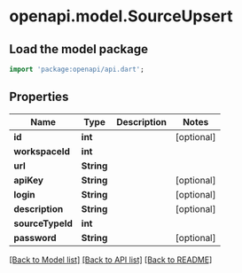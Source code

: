 # openapi.model.SourceUpsert

## Load the model package
```dart
import 'package:openapi/api.dart';
```

## Properties
Name | Type | Description | Notes
------------ | ------------- | ------------- | -------------
**id** | **int** |  | [optional] 
**workspaceId** | **int** |  | 
**url** | **String** |  | 
**apiKey** | **String** |  | [optional] 
**login** | **String** |  | [optional] 
**description** | **String** |  | [optional] 
**sourceTypeId** | **int** |  | 
**password** | **String** |  | [optional] 

[[Back to Model list]](../README.md#documentation-for-models) [[Back to API list]](../README.md#documentation-for-api-endpoints) [[Back to README]](../README.md)



